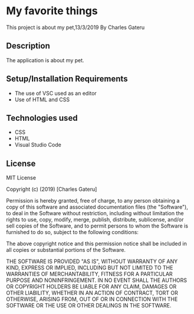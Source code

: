 # My favorite things
This project is about my pet,13/3/2019
By Charles Gateru
## Description
The application is about my pet.
## Setup/Installation Requirements
* The use of VSC used as an editor
* Use of HTML and CSS
## Technologies used
 * CSS
 * HTML
 * Visual Studio Code
    
## License
MIT License

Copyright (c) (2019) [Charles Gateru]  

Permission is hereby granted, free of charge, to any person obtaining a copy
of this software and associated documentation files (the "Software"), to deal
in the Software without restriction, including without limitation the rights
to use, copy, modify, merge, publish, distribute, sublicense, and/or sell
copies of the Software, and to permit persons to whom the Software is
furnished to do so, subject to the following conditions:

The above copyright notice and this permission notice shall be included in all
copies or substantial portions of the Software.

THE SOFTWARE IS PROVIDED "AS IS", WITHOUT WARRANTY OF ANY KIND, EXPRESS OR
IMPLIED, INCLUDING BUT NOT LIMITED TO THE WARRANTIES OF MERCHANTABILITY,
FITNESS FOR A PARTICULAR PURPOSE AND NONINFRINGEMENT. IN NO EVENT SHALL THE
AUTHORS OR COPYRIGHT HOLDERS BE LIABLE FOR ANY CLAIM, DAMAGES OR OTHER
LIABILITY, WHETHER IN AN ACTION OF CONTRACT, TORT OR OTHERWISE, ARISING FROM,
OUT OF OR IN CONNECTION WITH THE SOFTWARE OR THE USE OR OTHER DEALINGS IN THE
SOFTWARE.
